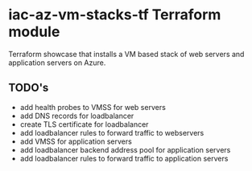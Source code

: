# iac-az-vm-stacks-tf Terraform module

Terraform showcase that installs a VM based stack of web servers and application servers on Azure.

## TODO's

* add health probes to VMSS for web servers
* add DNS records for loadbalancer
* create TLS certificate for loadbalancer
* add loadbalancer rules to forward traffic to webservers
* add VMSS for application servers
* add loadbalancer backend address pool for application servers
* add loadbalancer rules to forward traffic to application servers
